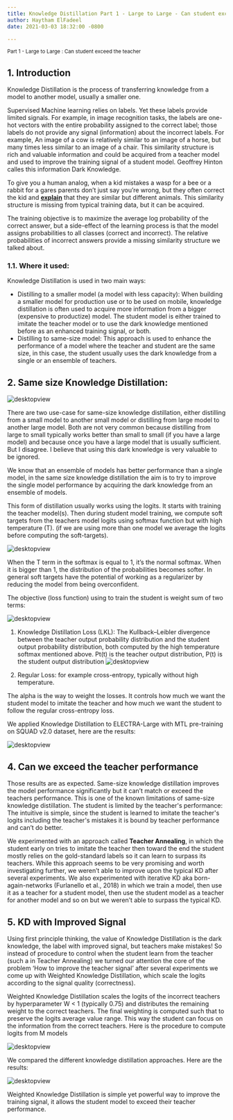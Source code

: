 ```yaml
---
title: Knowledge Distillation Part 1 - Large to Large - Can student exceed the teacher
author: Haytham ElFadeel
date: 2021-03-03 18:32:00 -0800

---
```

<sup>Part 1 - Large to Large : Can student exceed the teacher</sup>


## **1. Introduction**



Knowledge Distillation is the process of transferring knowledge from a model to another model, usually a smaller one.

Supervised Machine learning relies on labels. Yet these labels provide limited signals. For example, in image recognition tasks, the labels are one-hot vectors with the entire probability assigned to the correct label; those labels do not provide any signal (information) about the incorrect labels. For example, An image of a cow is relatively similar to an image of a horse, but many times less similar to an image of a chair. This similarity structure is rich and valuable information and could be acquired from a teacher model and used to improve the training signal of a student model. Geoffrey Hinton calles this information Dark Knowledge.

To give you a human analog, when a kid mistakes a wasp for a bee or a rabbit for a gares parents don’t just say you’re wrong, but they often correct the kid and **<span style="text-decoration:underline;">explain</span>** that they are similar but different animals. This similarity structure is missing from typical training data, but it can be acquired.

The training objective is to maximize the average log probability of the correct answer, but a side-effect of the learning process is that the model assigns probabilities to all classes (correct and incorrect). The relative probabilities of incorrect answers provide a missing similarity structure we talked about.


### **1.1. Where it used:**


Knowledge Distillation is used in two main ways:



- Distilling to a smaller model (a model with less capacity): When building a smaller model for production use or to be used on mobile, knowledge distillation is often used to acquire more information from a bigger (expensive to productize) model. The student model is either trained to imitate the teacher model or to use the dark knowledge mentioned before as an enhanced training signal, or both.
- Distilling to same-size model: This approach is used to enhance the performance of a model where the teacher and student are the same size, in this case, the student usually uses the dark knowledge from a single or an ensemble of teachers.



## **2. Same size Knowledge Distillation:**

![desktopview](/assets/img/blog/kd1.png)

There are two use-case for same-size knowledge distillation, either distilling from a small model to another small model or distilling from large model to another large model. Both are not very common because distilling from large to small typically works better than small to small (if you have a large model) and because once you have a large model that is usually sufficient. But I disagree. I  believe that using this dark knowledge is very valuable to be ignored.

We know that an ensemble of models has better performance than a single model, in the same size knowledge distillation the aim is to try to improve the single model performance by acquiring the dark knowledge from an ensemble of models.

This form of distillation usually works using the logits. It starts with training the teacher model(s). Then during student model training, we compute soft targets from the teachers model logits using softmax function but with high temperature (T). (if we are using more than one model we average the logits before computing the soft-targets).

![desktopview](/assets/img/blog/kd1.1.png)

When the T term in the softmax is equal to 1, it’s the normal softmax. When it is bigger than 1, the distribution of the probabilities becomes softer. In general soft targets have the potential of working as a regularizer by reducing the model from being overconfident.

The objective (loss function) using to train the student is weight sum of two terms:

![desktopview](/assets/img/blog/kd4.png)

1. Knowledge Distillation Loss (LKL): The Kullback–Leibler divergence between the teacher output probability distribution and the student output probability distribution, both computed by the high temperature softmax mentioned above. Pt(t) is the teacher output distribution, P(t) is the student output distribution
![desktopview](/assets/img/blog/kd2.png)

2. Regular Loss: for example cross-entropy, typically without high temperature.

The alpha is the way to weight the losses. It controls how much we want the student model to imitate the teacher and how much we want the student to follow the regular cross-entropy loss.


We applied Knowledge Distillation to ELECTRA-Large with MTL pre-training on SQUAD v2.0 dataset, here are the results:

![desktopview](/assets/img/blog/kd6.png)



## **4.  Can we exceed the teacher performance**

Those results are as expected. Same-size knowledge distillation improves the model performance significantly but it can’t match or exceed the teachers performance. This is one of the known limitations of same-size knowledge distillation. The student is limited by the teacher's performance: The intuitive is simple, since the student is learned to imitate the teacher's logits including the teacher's mistakes it is bound by teacher performance and can’t do better.

We experimented with an approach called **Teacher Annealing**, in which the student early on tries to imitate the teacher then toward the end the student mostly relies on the gold-standard labels so it can learn to surpass its teachers. While this approach seems to be very promising and worth investigating further, we weren’t able to improve upon the typical KD after several experiments. We also experimented with iterative KD aka born-again-networks (Furlanello et al., 2018) in which we train a model, then use it as a teacher for a student model, then use the student model as a teacher for another model and so on but we weren’t able to surpass the typical KD.


## **5. KD with Improved Signal**

Using first principle thinking, the value of Knowledge Distillation is the dark knowledge, the label with improved signal, but teachers make mistakes! So instead of procedure to control when the student learn from the teacher (such a in Teacher Annealing) we turned our attention the core of the problem ‘How to improve the teacher signal’ after several experiments we come up with Weighted Knowledge Distillation, which scale the logits according to the signal quality (correctness).

Weighted Knowledge Distillation scales the logits of the incorrect teachers by hyperparameter W &lt; 1 (typically 0.75) and distributes the remaining weight to the correct teachers. The final weighting is computed such that to preserve the logits average value range. This way the student can focus on the information from the correct teachers. Here is the procedure to compute logits from M models

![desktopview](/assets/img/blog/kd5.png)

We compared the different knowledge distillation approaches. Here are the results:

![desktopview](/assets/img/blog/kd7.png)

Weighted Knowledge Distillation is simple yet powerful way to improve the training signal, it allows the student model to exceed their teacher performance.
